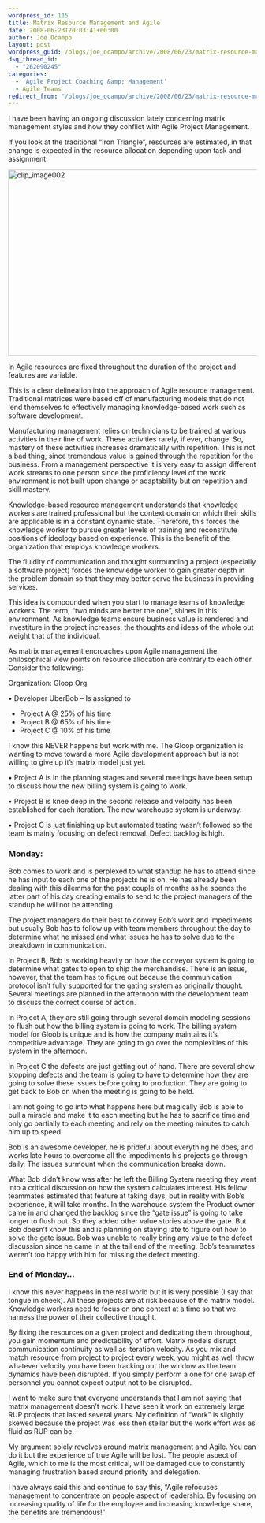 ```yaml
---
wordpress_id: 115
title: Matrix Resource Management and Agile
date: 2008-06-23T20:03:41+00:00
author: Joe Ocampo
layout: post
wordpress_guid: /blogs/joe_ocampo/archive/2008/06/23/matrix-resource-management-and-agile.aspx
dsq_thread_id:
  - "262090245"
categories:
  - 'Agile Project Coaching &amp; Management'
  - Agile Teams
redirect_from: "/blogs/joe_ocampo/archive/2008/06/23/matrix-resource-management-and-agile.aspx/"
---
```

I have been having an ongoing discussion lately concerning matrix management styles and how they conflict with Agile Project Management. 

If you look at the traditional &#8220;Iron Triangle&#8221;, resources are estimated, in that change is expected in the resource allocation depending upon task and assignment. 

[<img style="border-right: 0px;border-top: 0px;border-left: 0px;border-bottom: 0px" height="377" alt="clip_image002" src="http://lostechies.com/content/joeocampo/uploads/2011/03MatrixResourceManagementandAgile_E1B7/clip_image002_thumb.png" width="640" border="0" />](http://lostechies.com/content/joeocampo/uploads/2011/03MatrixResourceManagementandAgile_E1B7/clip_image002_2.png) 

In Agile resources are fixed throughout the duration of the project and features are variable. 

This is a clear delineation into the approach of Agile resource management. Traditional matrices were based off of manufacturing models that do not lend themselves to effectively managing knowledge-based work such as software development. 

Manufacturing management relies on technicians to be trained at various activities in their line of work. These activities rarely, if ever, change. So, mastery of these activities increases dramatically with repetition. This is not a bad thing, since tremendous value is gained through the repetition for the business. From a management perspective it is very easy to assign different work streams to one person since the proficiency level of the work environment is not built upon change or adaptability but on repetition and skill mastery. 

Knowledge-based resource management understands that knowledge workers are trained professional but the context domain on which their skills are applicable is in a constant dynamic state. Therefore, this forces the knowledge worker to pursue greater levels of training and reconstitute positions of ideology based on experience. This is the benefit of the organization that employs knowledge workers. 

The fluidity of communication and thought surrounding a project (especially a software project) forces the knowledge worker to gain greater depth in the problem domain so that they may better serve the business in providing services. 

This idea is compounded when you start to manage teams of knowledge workers. The term, &#8220;two minds are better the one&#8221;, shines in this environment. As knowledge teams ensure business value is rendered and investiture in the project increases, the thoughts and ideas of the whole out weight that of the individual. 

As matrix management encroaches upon Agile management the philosophical view points on resource allocation are contrary to each other. Consider the following: 

Organization: Gloop Org 

• Developer UberBob – Is assigned to 

  * Project A @ 25% of his time
  * Project B @ 65% of his time
  * Project C @ 10% of his time

I know this NEVER happens but work with me. The Gloop organization is wanting to move toward a more Agile development approach but is not willing to give up it&#8217;s matrix model just yet. 

• Project A is in the planning stages and several meetings have been setup to discuss how the new billing system is going to work. 

• Project B is knee deep in the second release and velocity has been established for each iteration. The new warehouse system is underway. 

• Project C is just finishing up but automated testing wasn&#8217;t followed so the team is mainly focusing on defect removal. Defect backlog is high. 

### Monday:

Bob comes to work and is perplexed to what standup he has to attend since he has input to each one of the projects he is on. He has already been dealing with this dilemma for the past couple of months as he spends the latter part of his day creating emails to send to the project managers of the standup he will not be attending. 

The project managers do their best to convey Bob&#8217;s work and impediments but usually Bob has to follow up with team members throughout the day to determine what he missed and what issues he has to solve due to the breakdown in communication. 

In Project B, Bob is working heavily on how the conveyor system is going to determine what gates to open to ship the merchandise. There is an issue, however, that the team has to figure out because the communication protocol isn&#8217;t fully supported for the gating system as originally thought. Several meetings are planned in the afternoon with the development team to discuss the correct course of action. 

In Project A, they are still going through several domain modeling sessions to flush out how the billing system is going to work. The billing system model for Gloob is unique and is how the company maintains it&#8217;s competitive advantage. They are going to go over the complexities of this system in the afternoon. 

In Project C the defects are just getting out of hand. There are several show stopping defects and the team is going to have to determine how they are going to solve these issues before going to production. They are going to get back to Bob on when the meeting is going to be held. 

I am not going to go into what happens here but magically Bob is able to pull a miracle and make it to each meeting but he has to sacrifice time and only go partially to each meeting and rely on the meeting minutes to catch him up to speed. 

Bob is an awesome developer, he is prideful about everything he does, and works late hours to overcome all the impediments his projects go through daily. The issues surmount when the communication breaks down. 

What Bob didn&#8217;t know was after he left the Billing System meeting they went into a critical discussion on how the system calculates interest. His fellow teammates estimated that feature at taking days, but in reality with Bob&#8217;s experience, it will take months. In the warehouse system the Product owner came in and changed the backlog since the “gate issue” is going to take longer to flush out. So they added other value stories above the gate. But Bob doesn&#8217;t know this and is planning on staying late to figure out how to solve the gate issue. Bob was unable to really bring any value to the defect discussion since he came in at the tail end of the meeting. Bob&#8217;s teammates weren&#8217;t too happy with him for missing the defect meeting. 

### End of Monday…

I know this never happens in the real world but it is very possible (I say that tongue in cheek). All these projects are at risk because of the matrix model. Knowledge workers need to focus on one context at a time so that we harness the power of their collective thought. 

By fixing the resources on a given project and dedicating them throughout, you gain momentum and predictability of effort. Matrix models disrupt communication continuity as well as iteration velocity. As you mix and match resource from project to project every week, you might as well throw whatever velocity you have been tracking out the window as the team dynamics have been disrupted. If you simply perform a one for one swap of personnel you cannot expect output not to be disrupted. 

I want to make sure that everyone understands that I am not saying that matrix management doesn’t work. I have seen it work on extremely large RUP projects that lasted several years. My definition of “work” is slightly skewed because the project was less then stellar but the work effort was as fluid as RUP can be. 

My argument solely revolves around matrix management and Agile. You can do it but the experience of true Agile will be lost. The people aspect of Agile, which to me is the most critical, will be damaged due to constantly managing frustration based around priority and delegation. 

I have always said this and continue to say this, “Agile refocuses management to concentrate on people aspect of leadership. By focusing on increasing quality of life for the employee and increasing knowledge share, the benefits are tremendous!”